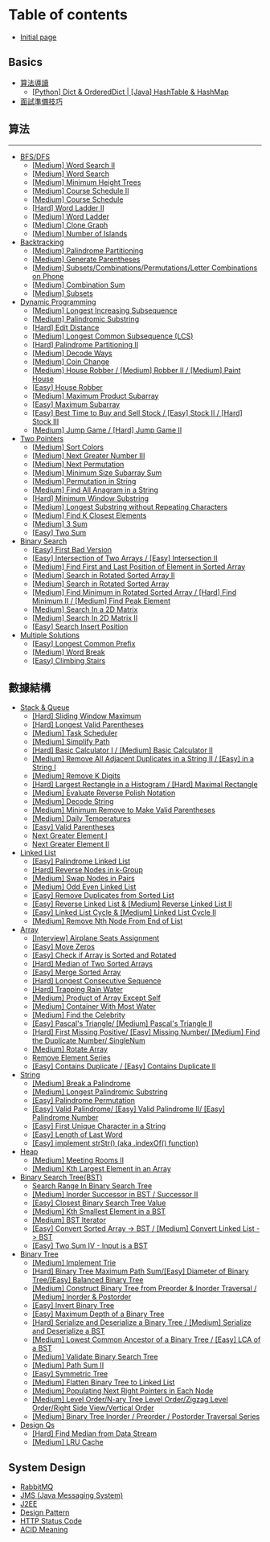 # Table of contents

* [Initial page](README.md)

## Basics <a id="basics-1"></a>

* [算法導讀](basics-1/suan-fa-dao-du/README.md)
  * [\[Python\] Dict & OrderedDict \| \[Java\] HashTable & HashMap](basics-1/suan-fa-dao-du/dictionary-and-ordered-dictionary.md)
* [面試準備技巧](basics-1/zhun-bei-ji-qiao.md)

## 算法

---

* [BFS/DFS](breath-first-search/README.md)
  * [\[Medium\] Word Search II](breath-first-search/medium-word-search-ii.md)
  * [\[Medium\] Word Search](breath-first-search/medium-word-search.md)
  * [\[Medium\] Minimum Height Trees](breath-first-search/medium-minimum-height-trees.md)
  * [\[Medium\] Course Schedule II](breath-first-search/medium-course-schedule-ii.md)
  * [\[Medium\] Course Schedule](breath-first-search/medium-course-schedule.md)
  * [\[Hard\] Word Ladder II](breath-first-search/hard-word-ladder-ii.md)
  * [\[Medium\] Word Ladder](breath-first-search/medium-word-ladder.md)
  * [\[Medium\] Clone Graph](breath-first-search/medium-clone-graph.md)
  * [\[Medium\] Number of Islands](breath-first-search/medium-number-of-islands.md)
* [Backtracking](backtracking/README.md)
  * [\[Medium\] Palindrome Partitioning](backtracking/medium-palindrome-partitioning.md)
  * [\[Medium\] Generate Parentheses](backtracking/medium-generate-parentheses.md)
  * [\[Medium\] Subsets/Combinations/Permutations/Letter Combinations on Phone](backtracking/medium-combinations-permutations-subsets.md)
  * [\[Medium\] Combination Sum](backtracking/medium-combination-sum.md)
  * [\[Medium\] Subsets](backtracking/medium-subsets.md)
* [Dynamic Programming](dynamic-programming/README.md)
  * [\[Medium\] Longest Increasing Subsequence](dynamic-programming/medium-longest-increasing-subsequence.md)
  * [\[Medium\] Palindromic Substring](dynamic-programming/medium-palindromic-substring.md)
  * [\[Hard\] Edit Distance](dynamic-programming/hard-edit-distance.md)
  * [\[Medium\] Longest Common Subsequence \(LCS\)](dynamic-programming/medium-longest-common-subsequence-lcs.md)
  * [\[Hard\] Palindrome Partitioning II](dynamic-programming/medium-palindrome-partitioning-ii.md)
  * [\[Medium\] Decode Ways](dynamic-programming/medium-decode-ways.md)
  * [\[Medium\] Coin Change](dynamic-programming/medium-coin-change.md)
  * [\[Medium\] House Robber / \[Medium\] Robber II / \[Medium\] Paint House](dynamic-programming/medium-house-robber-ii.md)
  * [\[Easy\] House Robber](dynamic-programming/easy-house-robber.md)
  * [\[Medium\] Maximum Product Subarray](dynamic-programming/medium-maximum-product-subarray.md)
  * [\[Easy\] Maximum Subarray](dynamic-programming/easy-maximum-subarray.md)
  * [\[Easy\] Best Time to Buy and Sell Stock / \[Easy\] Stock II / \[Hard\] Stock III](dynamic-programming/easy-best-time-to-buy-and-sell-stock.md)
  * [\[Medium\] Jump Game /                                       \[Hard\] Jump Game II](dynamic-programming/medium-jump-game.md)
* [Two Pointers](two-pointers/README.md)
  * [\[Medium\] Sort Colors](two-pointers/medium-sort-colors.md)
  * [\[Medium\] Next Greater Number III](two-pointers/medium-next-greater-number-iii.md)
  * [\[Medium\] Next Permutation](two-pointers/medium-next-permutation.md)
  * [\[Medium\] Minimum Size Subarray Sum](two-pointers/medium-minimum-size-subarray-sum.md)
  * [\[Medium\] Permutation in String](two-pointers/medium-permutation-in-string.md)
  * [\[Medium\] Find All Anagram in a String](two-pointers/medium-find-all-anagram-in-a-string.md)
  * [\[Hard\] Minimum Window Substring](two-pointers/hard-minimum-window-substring.md)
  * [\[Medium\] Longest Substring without Repeating Characters](two-pointers/medium-longest-substring-without-repeating-characters.md)
  * [\[Medium\] Find K Closest Elements](two-pointers/medium-find-k-closest-elements.md)
  * [\[Medium\] 3 Sum](two-pointers/medium-3-sum.md)
  * [\[Easy\] Two Sum](two-pointers/easy-two-sum.md)
* [Binary Search](binary-search/README.md)
  * [\[Easy\] First Bad Version](binary-search/easy-first-bad-version.md)
  * [\[Easy\] Intersection of Two Arrays / \[Easy\] Intersection II](binary-search/easy-medium-intersection-of-two-arrays.md)
  * [\[Medium\] Find First and Last Position of Element in Sorted Array](binary-search/medium-find-first-and-last-position-of-element-in-sorted-array.md)
  * [\[Medium\] Search in Rotated Sorted Array II](binary-search/medium-search-in-rotated-sorted-array-ii.md)
  * [\[Medium\] Search in Rotated Sorted Array](binary-search/medium-search-in-rotated-sorted-array.md)
  * [\[Medium\] Find Minimum in Rotated Sorted Array / \[Hard\] Find Minimum II / \[Medium\] Find Peak Element](binary-search/medium-find-minimum-in-rotated-sorted-array.md)
  * [\[Medium\] Search In a 2D Matrix](binary-search/medium-search-in-a-2d-matrix.md)
  * [\[Medium\] Search In 2D Matrix II](binary-search/medium-search-in-2d-matrix-ii.md)
  * [\[Easy\] Search Insert Position](binary-search/easy-search-insert-position.md)
* [Multiple Solutions](multiple-solutions-1/README.md)
  * [\[Easy\] Longest Common Prefix](multiple-solutions-1/easy-longest-common-prefix.md)
  * [\[Medium\] Word Break](multiple-solutions-1/medium-word-break.md)
  * [\[Easy\] Climbing Stairs](multiple-solutions-1/easy-climbing-stairs.md)

## 數據結構

* [Stack & Queue](shu-ju-jie-gou/stack/README.md)
  * [\[Hard\] Sliding Window Maximum](shu-ju-jie-gou/stack/hard-sliding-window-maximum.md)
  * [\[Hard\] Longest Valid Parentheses](shu-ju-jie-gou/stack/hard-longest-valid-parentheses.md)
  * [\[Medium\] Task Scheduler](shu-ju-jie-gou/stack/medium-task-scheduler.md)
  * [\[Medium\] Simplify Path](shu-ju-jie-gou/stack/medium-simplify-path.md)
  * [\[Hard\] Basic Calculator I / \[Medium\] Basic Calculator II](shu-ju-jie-gou/stack/hard-basic-calculator-i.md)
  * [\[Medium\] Remove All Adjacent Duplicates in a String II / \[Easy\] in a String I](shu-ju-jie-gou/stack/medium-remove-all-adjacent-duplicates-in-a-string-ii.md)
  * [\[Medium\] Remove K Digits](shu-ju-jie-gou/stack/medium-remove-k-digits.md)
  * [\[Hard\] Largest Rectangle in a Histogram                   / \[Hard\] Maximal Rectangle](shu-ju-jie-gou/stack/hard-largest-rectangle-in-a-histogram.md)
  * [\[Medium\] Evaluate Reverse Polish Notation](shu-ju-jie-gou/stack/medium-evaluate-reverse-polish-notation.md)
  * [\[Medium\] Decode String](shu-ju-jie-gou/stack/medium-decode-string.md)
  * [\[Medium\] Minimum Remove to Make Valid Parentheses](shu-ju-jie-gou/stack/medium-minimum-remove-to-make-valid-parentheses.md)
  * [\[Medium\] Daily Temperatures](shu-ju-jie-gou/stack/daily-temperatures.md)
  * [\[Easy\] Valid Parentheses](shu-ju-jie-gou/stack/valid-parentheses.md)
  * [Next Greater Element I](shu-ju-jie-gou/stack/next-greater-element-i.md)
  * [Next Greater Element II](shu-ju-jie-gou/stack/next-greater-element-ii.md)
* [Linked List](shu-ju-jie-gou/linked-list/README.md)
  * [\[Easy\] Palindrome Linked List](shu-ju-jie-gou/linked-list/easy-palindrome-linked-list.md)
  * [\[Hard\] Reverse Nodes in k-Group](shu-ju-jie-gou/linked-list/hard-reverse-nodes-in-k-group.md)
  * [\[Medium\] Swap Nodes in Pairs](shu-ju-jie-gou/linked-list/medium-swap-nodes-in-pairs.md)
  * [\[Medium\] Odd Even Linked List](shu-ju-jie-gou/linked-list/medium-odd-even-linked-list.md)
  * [\[Easy\] Remove Duplicates from Sorted List](shu-ju-jie-gou/linked-list/easy-remove-duplicates-from-sorted-list.md)
  * [\[Easy\] Reverse Linked List & \[Medium\] Reverse Linked List II](shu-ju-jie-gou/linked-list/easy-reverse-linked-list.md)
  * [\[Easy\] Linked List Cycle & \[Medium\] Linked List Cycle II](shu-ju-jie-gou/linked-list/easy-linked-list-cycle-and-medium-linked-list-cycle-ii.md)
  * [\[Medium\] Remove Nth Node From End of List](shu-ju-jie-gou/linked-list/medium.md)
* [Array](shu-ju-jie-gou/array/README.md)
  * [\[Interview\] Airplane Seats Assignment](shu-ju-jie-gou/array/interview-airplane-seats-assignment.md)
  * [\[Easy\] Move Zeros](shu-ju-jie-gou/array/easy-move-zeros.md)
  * [\[Easy\] Check if Array is Sorted and Rotated](shu-ju-jie-gou/array/easy-check-if-array-is-sorted-and-rotated.md)
  * [\[Hard\] Median of Two Sorted Arrays](shu-ju-jie-gou/array/hard-median-of-two-sorted-arrays.md)
  * [\[Easy\] Merge Sorted Array](shu-ju-jie-gou/array/easy-merge-sorted-array.md)
  * [\[Hard\] Longest Consecutive Sequence](shu-ju-jie-gou/array/hard-longest-consecutive-sequence.md)
  * [\[Hard\] Trapping Rain Water](shu-ju-jie-gou/array/hard-trapping-rain-water.md)
  * [\[Medium\] Product of Array Except Self](shu-ju-jie-gou/array/medium-product-of-array-except-self.md)
  * [\[Medium\] Container With Most Water](shu-ju-jie-gou/array/medium-container-with-most-water.md)
  * [\[Medium\] Find the Celebrity](shu-ju-jie-gou/array/medium-find-the-celebrity.md)
  * [\[Easy\] Pascal's Triangle/ \[Medium\] Pascal's Triangle II](shu-ju-jie-gou/array/easy-pascals-triangle-medium-pascals-triangle-ii.md)
  * [\[Hard\] First Missing Positive/ \[Easy\] Missing Number/ \[Medium\] Find the Duplicate Number/ SingleNum](shu-ju-jie-gou/array/missing-or-duplicate-num.md)
  * [\[Medium\] Rotate Array](shu-ju-jie-gou/array/medium-rotate-array.md)
  * [Remove Element Series](shu-ju-jie-gou/array/remove-element-series.md)
  * [\[Easy\] Contains Duplicate / \[Easy\] Contains Duplicate II](shu-ju-jie-gou/array/easy-contains-duplicate.md)
* [String](shu-ju-jie-gou/string/README.md)
  * [\[Medium\] Break a Palindrome](shu-ju-jie-gou/string/medium-break-a-palindrome.md)
  * [\[Medium\] Longest Palindromic Substring](shu-ju-jie-gou/string/medium-longest-palindromic-substring.md)
  * [\[Easy\] Palindrome Permutation](shu-ju-jie-gou/string/easy-palindrome-permutation.md)
  * [\[Easy\] Valid Palindrome/ \[Easy\] Valid Palindrome II/ \[Easy\] Palindrome Number](shu-ju-jie-gou/string/easy-valid-palindrome.md)
  * [\[Easy\] First Unique Character in a String](shu-ju-jie-gou/string/easy-first-unique-character-in-a-string.md)
  * [\[Easy\] Length of Last Word](shu-ju-jie-gou/string/easy-length-of-last-word.md)
  * [\[Easy\] implement strStr\(\) \(aka .indexOf\(\) function\)](shu-ju-jie-gou/string/easy-implement-strstr-aka-.indexof-function.md)
* [Heap](shu-ju-jie-gou/heap/README.md)
  * [\[Medium\] Meeting Rooms II](shu-ju-jie-gou/heap/meeting-rooms-ii.md)
  * [\[Medium\] Kth Largest Element in an Array](shu-ju-jie-gou/heap/medium-kth-largest-element-in-an-array.md)
* [Binary Search Tree\(BST\)](shu-ju-jie-gou/bst/README.md)
  * [Search Range In Binary Search Tree](shu-ju-jie-gou/bst/search-range-in-binary-search-tree.md)
  * [\[Medium\] Inorder Successor in BST / Successor II](shu-ju-jie-gou/bst/medium-inorder-successor-in-bst-successor-ii.md)
  * [\[Easy\] Closest Binary Search Tree Value](shu-ju-jie-gou/bst/closest-binary-search-tree-value.md)
  * [\[Medium\] Kth Smallest Element in a BST](shu-ju-jie-gou/bst/medium-kth-smallest-element-in-a-bst.md)
  * [\[Medium\] BST Iterator](shu-ju-jie-gou/bst/medium-bst-iterator.md)
  * [\[Easy\] Convert Sorted Array -&gt; BST / \[Medium\] Convert Linked List -&gt; BST](shu-ju-jie-gou/bst/easy-convert-sorted-array-to-binary-search-tree.md)
  * [\[Easy\] Two Sum IV - Input is a BST](shu-ju-jie-gou/bst/two-sum-iv-input-is-a-bst.md)
* [Binary Tree](shu-ju-jie-gou/binary-tree/README.md)
  * [\[Medium\] Implement Trie](shu-ju-jie-gou/binary-tree/medium-implement-trie.md)
  * [\[Hard\] Binary Tree Maximum Path Sum/\[Easy\] Diameter of Binary Tree/\[Easy\] Balanced Binary Tree](shu-ju-jie-gou/binary-tree/hard-binary-tree-maximum-path-sum-easy-diameter-of-binary-tree.md)
  * [\[Medium\] Construct Binary Tree from Preorder & Inorder Traversal / \[Medium\] Inorder & Postorder](shu-ju-jie-gou/binary-tree/medium-construct-binary-tree-from-preorder-and-inorder-traversal.md)
  * [\[Easy\] Invert Binary Tree](shu-ju-jie-gou/binary-tree/easy-invert-binary-tree.md)
  * [\[Easy\] Maximum Depth of a Binary Tree](shu-ju-jie-gou/binary-tree/easy-maximum-depth-of-a-binary-tree.md)
  * [\[Hard\] Serialize and Deserialize a Binary Tree / \[Medium\] Serialize and Deserialize a BST](shu-ju-jie-gou/binary-tree/hard-serialize-and-deserialize-a-binary-tree.md)
  * [\[Medium\] Lowest Common Ancestor of a Binary Tree / \[Easy\] LCA of a BST](shu-ju-jie-gou/binary-tree/medium-lowest-common-ancestor-of-a-binary-tree.md)
  * [\[Medium\] Validate Binary Search Tree](shu-ju-jie-gou/binary-tree/medium-validate-binary-search-tree.md)
  * [\[Medium\] Path Sum II](shu-ju-jie-gou/binary-tree/medium-path-sum-ii.md)
  * [\[Easy\] Symmetric Tree](shu-ju-jie-gou/binary-tree/easy-symmetric-tree.md)
  * [\[Medium\] Flatten Binary Tree to Linked List](shu-ju-jie-gou/binary-tree/medium-flatten-binary-tree-to-linked-list.md)
  * [\[Medium\] Populating Next Right Pointers in Each Node](shu-ju-jie-gou/binary-tree/medium-populating-next-right-pointers-in-each-node.md)
  * [\[Medium\] Level Order/N-ary Tree Level Order/Zigzag Level Order/Right Side View/Vertical Order](shu-ju-jie-gou/binary-tree/medium-binary-tree-level-order-traversal.md)
  * [\[Medium\] Binary Tree Inorder / Preorder / Postorder Traversal Series](shu-ju-jie-gou/binary-tree/medium-binary-tree-traversal-series-inorder-preorder-postorder.md)
* [Design Qs](shu-ju-jie-gou/design-qs/README.md)
  * [\[Hard\] Find Median from Data Stream](shu-ju-jie-gou/design-qs/hard-find-median-from-data-stream.md)
  * [\[Medium\] LRU Cache](shu-ju-jie-gou/design-qs/medium-lru-cache.md)

## System Design

* [RabbitMQ](system-design/rabbitmq.md)
* [JMS \(Java Messaging System\)](system-design/jms-java-messaging-system.md)
* [J2EE](system-design/j2ee.md)
* [Design Pattern](system-design/design-pattern.md)
* [HTTP Status Code](system-design/http-status-code.md)
* [ACID Meaning](system-design/acid-meaning.md)

